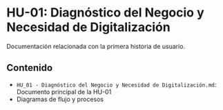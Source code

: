 # HU-01: Diagnóstico del Negocio y Necesidad de Digitalización

Documentación relacionada con la primera historia de usuario.

## Contenido

- `HU_01 - Diagnóstico del Negocio y Necesidad de Digitalización.md`: Documento principal de la HU-01
- Diagramas de flujo y procesos
